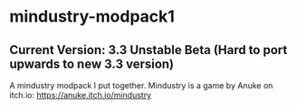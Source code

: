 # mindustry-modpack1
## Current Version: 3.3 Unstable Beta (Hard to port upwards to new 3.3 version)
A mindustry modpack I put together. Mindustry is a game by Anuke on itch.io: https://anuke.itch.io/mindustry

